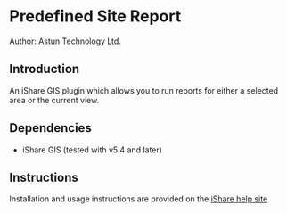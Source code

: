 # Predefined Site Report #

Author: Astun Technology Ltd.

## Introduction ##
An iShare GIS plugin which allows you to run reports for either a selected area or the current view.

## Dependencies ##
* iShare GIS (tested with v5.4 and later)

## Instructions ##
Installation and usage instructions are provided on the [iShare help site](https://astuntech.atlassian.net/wiki/spaces/ISHAREHELP/pages/160694547/Enable+iShare+GIS+Predefined+Site+Report+Plugin)